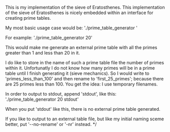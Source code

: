 This is my implementation of the sieve of Eratosthenes.
This implementation of the sieve of Eratosthenes is nicely embedded within an interface for creating prime tables.

My most basic usage case would be:
'./prime\_table\_generator <sieve limit>'

For example:
'./prime\_table\_generator 20'

This would make me generate an external prime table with all the primes greater than 1 and less than 20 in it.

I do like to store in the name of such a prime table file the number of primes within it.
Unfortunatly I do not know how many primes will be in a prime table until I finish generating it (sieve mechanics).
So I would write to 'primes\_less\_than\_100' and then rename to 'first\_25\_primes'; because there are 25 primes less than 100.
You get the idea: I use temporary filenames.

In order to output to stdout, append 'stdout', like this:
'./prime\_table\_generator 20 stdout'

When you put 'stdout' like this, there is no external prime table generated.

If you like to output to an external table file, but like my initial naming sceme better, put '--no-rename' or '-nr' instead. */

